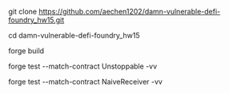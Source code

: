 git clone https://github.com/aechen1202/damn-vulnerable-defi-foundry_hw15.git

cd damn-vulnerable-defi-foundry_hw15

forge build

forge test --match-contract Unstoppable -vv 

forge test --match-contract NaiveReceiver -vv

